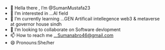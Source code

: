 - 👋 Hella there , I’m @SumanMustafa23
- 👀 I’m interested in ...AI field
- 🌱 I’m currently learning ...GEN Artificail intellegence web3 & metaverse at governor house sindh
- 💞️ I’m looking to collaborate on Software devlopment 
- 📫 How to reach me ...Sumanabro46@gmail.com
- 😄 Pronouns:She/her
  

<!---
SumanMustafa23/SumanMustafa23 is a ✨ special ✨ repository because its `README.md` (this file) appears on your GitHub profile.
You can click the Preview link to take a look at your changes.
--->
